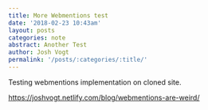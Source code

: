 ```yaml
---
title: More Webmentions test
date: '2018-02-23 10:43am'
layout: posts
categories: note
abstract: Another Test
author: Josh Vogt
permalink: '/posts/:categories/:title/'
---
```

Testing webmentions implementation on cloned site. 

<https://joshvogt.netlify.com/blog/webmentions-are-weird/>
